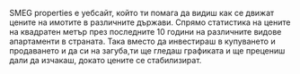 SMEG properties е уебсайт, който ти помага да видиш как се движат цените на имотите в различните държави. Спрямо статистика на цените на квадратен метър през последните 10 години на различните видове апартаменти в страната. Така вместо да инвестираш в купуването и продаването и да си на загуба,ти ще гледаш графиката и ще прецениш дали да изчакаш, докато цените се стабилизират.